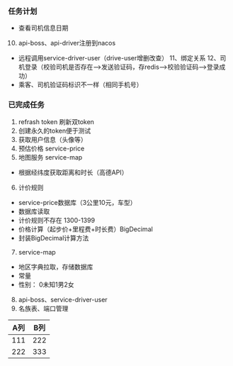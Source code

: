 ### 任务计划
- 查看司机信息日期
10. api-boss、api-driver注册到nacos
- 远程调用service-driver-user（drive-user增删改查）
11、绑定关系
12、司机登录（校验司机是否存在-->发送验证码，存redis-->校验验证码-->登录成功）
- 乘客、司机验证码标识不一样（相同手机号）

### 已完成任务
1. refrash token 刷新双token
2. 创建永久的token便于测试
3. 获取用户信息（头像等）
4. 预估价格 service-price
5. 地图服务 service-map
- 根据经纬度获取距离和时长（高德API）
6. 计价规则
- service-price数据库（3公里10元，车型）
- 数据库读取
- 计价规则不存在 1300-1399
- 价格计算（起步价+里程费+时长费）BigDecimal
- 封装BigDecimal计算方法
7. service-map
- 地区字典拉取，存储数据库
- 常量
- 性别： 0未知1男2女
8. api-boss、service-driver-user
9. 名族表、端口管理

A列|B列
---|---
111|222
222|333
